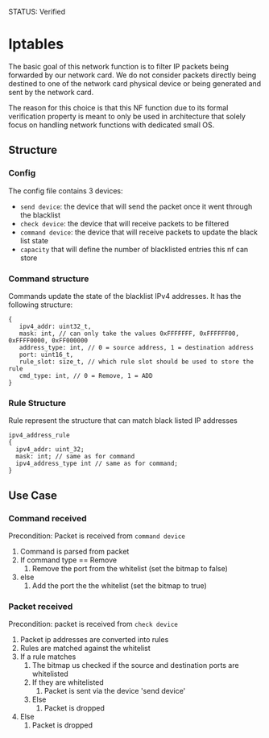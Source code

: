 STATUS: Verified

# Iptables
The basic goal of this network function is to filter IP packets being forwarded by our network card.
We do not consider packets directly being destined to one of the network card physical device or being generated and sent by the network card.

The reason for this choice is that this NF function due to its formal verification property is meant to only be used in architecture that solely focus on handling network functions with dedicated small OS.

## Structure
### Config
The config file contains 3 devices:  
- `send device`: the device that will send the packet once it went through the blacklist
- `check device`: the device that will receive packets to be filtered
- `command device`: the device that will receive packets to update the black list state
- `capacity` that will define the number of blacklisted entries this nf can store

### Command structure
Commands update the state of the blacklist IPv4 addresses. It has the following structure:
```
{
   ipv4_addr: uint32_t,
   mask: int, // can only take the values 0xFFFFFFF, 0xFFFFFF00, 0xFFFF0000, 0xFF000000
   address_type: int, // 0 = source address, 1 = destination address
   port: uint16_t,
   rule_slot: size_t, // which rule slot should be used to store the rule
   cmd_type: int, // 0 = Remove, 1 = ADD
}
```

### Rule Structure
Rule represent the structure that can match black listed IP addresses
```
ipv4_address_rule
{
  ipv4_addr: uint_32;
  mask: int; // same as for command
  ipv4_address_type int // same as for command;
}
```

## Use Case
### Command received
Precondition: Packet is received from `command device`
1. Command is parsed from packet
2. If command type == Remove
   1. Remove the port from the whitelist (set the bitmap to false)
3. else
   1. Add the port the the whitelist (set the bitmap to true)

### Packet received
Precondition: packet is received from `check device`
1. Packet ip addresses are converted into rules
2. Rules are matched against the whitelist
3. If a rule matches
   1. The bitmap us checked if the source and destination ports are whitelisted
   2. If they are whitelisted
      1. Packet is sent via the device 'send device'
   3. Else
      1. Packet is dropped
4. Else
   1. Packet is dropped